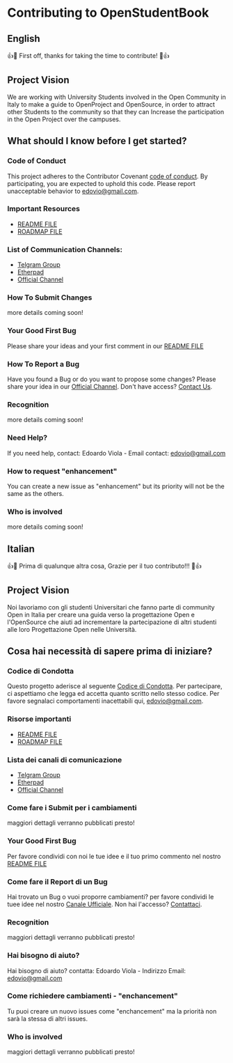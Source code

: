 # Contributing to OpenStudentBook

## English

:+1::tada: First off, thanks for taking the time to contribute! :tada::+1:

## Project Vision

We are working with University Students involved in the Open Community in Italy to make a guide to OpenProject and OpenSource, in order to attract other Students to the community so that they can Increase the participation in the Open Project over the campuses.

## What should I know before I get started?

### Code of Conduct

This project adheres to the Contributor Covenant [code of conduct](https://github.com/edovio/OpenStudentBook/blob/master/CodeOfConduct.md). By participating, you are expected to uphold this code. 
Please report unacceptable behavior to edovio@gmail.com.

### Important Resources
* [README FILE](https://github.com/edovio/OpenStudentBook/blob/master/README.md)
* [ROADMAP FILE](https://github.com/edovio/OpenStudentBook/blob/master/roadmap.md)

### List of Communication Channels:
* [Telgram Group](https://telegram.me/joinchat/B1cgtAocfekH_IHdviePDA)
* [Etherpad](https://public.etherpad-mozilla.org/p/PlaybookUniversitario)
* [Official Channel](https://chat.mozillaitalia.org/channel/openstudentbook)

### How To Submit Changes
more details coming soon!

### Your Good First Bug
Please share your ideas and your first comment in our [README FILE](https://github.com/edovio/OpenStudentBook/blob/master/README.md)

### How To Report a Bug
Have you found a Bug or do you want to propose some changes? Please share your idea in our [Official Channel](https://chat.mozillaitalia.org/channel/openstudentbook). Don't have access? [Contact Us](edovio@gmail.com).

### Recognition
more details coming soon!

### Need Help?
If you need help, contact: Edoardo Viola - Email contact: edovio@gmail.com

### How to request "enhancement"
You can create a new issue as "enhancement" but its priority will not be the same as the others.

### Who is involved
more details coming soon!

## Italian
:+1::tada: Prima di qualunque altra cosa, Grazie per il tuo contributo!!! :tada::+1:

## Project Vision
Noi lavoriamo con gli studenti Universitari che fanno parte di community Open in Italia per creare una guida verso la progettazione Open e l'OpenSource che aiuti ad incrementare la partecipazione di altri studenti alle loro Progettazione Open nelle Università.

## Cosa hai necessità di sapere prima di iniziare?

### Codice di Condotta

Questo progetto aderisce al seguente [Codice di Condotta](https://github.com/edovio/OpenStudentBook/blob/master/CodicediCondotta.md). Per partecipare, ci aspettiamo che legga ed accetta quanto scritto nello stesso codice.
Per favore segnalaci comportamenti inacettabili qui, edovio@gmail.com.

### Risorse importanti
* [README FILE](https://github.com/edovio/OpenStudentBook/blob/master/README.md)
* [ROADMAP FILE](https://github.com/edovio/OpenStudentBook/blob/master/roadmap.md)

### Lista dei canali di comunicazione
* [Telgram Group](https://telegram.me/joinchat/B1cgtAocfekH_IHdviePDA)
* [Etherpad](https://public.etherpad-mozilla.org/p/PlaybookUniversitario)
* [Official Channel](https://chat.mozillaitalia.org/channel/openstudentbook)

### Come fare i Submit per i cambiamenti
maggiori dettagli verranno pubblicati presto!

### Your Good First Bug
Per favore condividi con noi le tue idee e il tuo primo commento nel nostro [README FILE](https://github.com/edovio/OpenStudentBook/blob/master/README.md)

###  Come fare il Report di un Bug
Hai trovato un Bug o vuoi proporre cambiamenti? per favore condividi le tuee idee nel nostro [Canale Ufficiale](https://chat.mozillaitalia.org/channel/openstudentbook). Non hai l'accesso? [Contattaci](edovio@gmail.com).

### Recognition
maggiori dettagli verranno pubblicati presto!

### Hai bisogno di aiuto?
Hai bisogno di aiuto? contatta: Edoardo Viola - Indirizzo Email: edovio@gmail.com

### Come richiedere cambiamenti - "enchancement"
Tu puoi creare un nuovo issues come "enchancement" ma la priorità non sarà la stessa di altri issues.

### Who is involved
maggiori dettagli verranno pubblicati presto!
